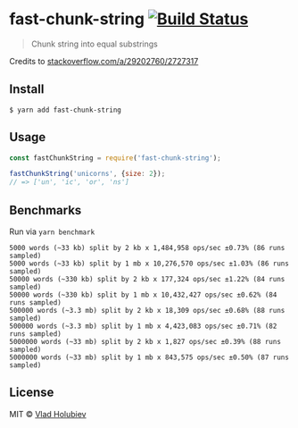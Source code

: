 # fast-chunk-string [![Build Status](https://travis-ci.org/vladgolubev/fast-chunk-string.svg?branch=master)](https://travis-ci.org/vladgolubev/fast-chunk-string)

> Chunk string into equal substrings

Credits to [stackoverflow.com/a/29202760/2727317](https://stackoverflow.com/a/29202760/2727317)

## Install

```
$ yarn add fast-chunk-string
```

## Usage

```js
const fastChunkString = require('fast-chunk-string');

fastChunkString('unicorns', {size: 2});
// => ['un', 'ic', 'or', 'ns']
```

## Benchmarks

Run via `yarn benchmark`

```
5000 words (~33 kb) split by 2 kb x 1,484,958 ops/sec ±0.73% (86 runs sampled)
5000 words (~33 kb) split by 1 mb x 10,276,570 ops/sec ±1.03% (86 runs sampled)
50000 words (~330 kb) split by 2 kb x 177,324 ops/sec ±1.22% (84 runs sampled)
50000 words (~330 kb) split by 1 mb x 10,432,427 ops/sec ±0.62% (84 runs sampled)
500000 words (~3.3 mb) split by 2 kb x 18,309 ops/sec ±0.68% (88 runs sampled)
500000 words (~3.3 mb) split by 1 mb x 4,423,083 ops/sec ±0.71% (82 runs sampled)
5000000 words (~33 mb) split by 2 kb x 1,827 ops/sec ±0.39% (88 runs sampled)
5000000 words (~33 mb) split by 1 mb x 843,575 ops/sec ±0.50% (87 runs sampled)
```

## License

MIT © [Vlad Holubiev](https://vladholubiev.com)
